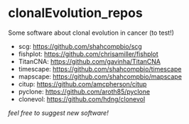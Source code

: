 # clonalEvolution_repos
Some software about clonal evolution in cancer (to test!)
- scg: https://github.com/shahcompbio/scg
- fishplot: https://github.com/chrisamiller/fishplot
- TitanCNA: https://github.com/gavinha/TitanCNA
- timescape: https://github.com/shahcompbio/timescape
- mapscape: https://github.com/shahcompbio/mapscape
- citup: https://github.com/amcpherson/citup
- pyclone: https://github.com/aroth85/pyclone
- clonevol: https://github.com/hdng/clonevol

_feel free to suggest new software!_
